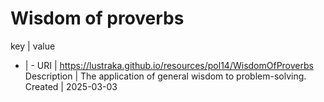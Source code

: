 # Wisdom of proverbs

key | value
- | -
URI | https://lustraka.github.io/resources/pol14/WisdomOfProverbs
Description | The application of general wisdom to problem-solving.
Created | 2025-03-03

